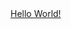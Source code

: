 <html>
  <head>
    <body>
     <a href="Apex Hello World">Hello World!</a>
    </body>
    </html>
